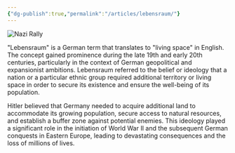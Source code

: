 ```yaml
---
{"dg-publish":true,"permalink":"/articles/lebensraum/"}
---
```


![Nazi Rally](https://encrypted-tbn0.gstatic.com/images?q=tbn:ANd9GcQC17N5rf9XRrJanVbvsNm1C_qABbCF2O4Bj0tqtCQVYz2YdNof6cOSKAoyNjogw9UkLoM&usqp=CAU)

"Lebensraum" is a German term that translates to "living space" in English. The concept gained prominence during the late 19th and early 20th centuries, particularly in the context of German geopolitical and expansionist ambitions. Lebensraum referred to the belief or ideology that a nation or a particular ethnic group required additional territory or living space in order to secure its existence and ensure the well-being of its population.

Hitler believed that Germany needed to acquire additional land to accommodate its growing population, secure access to natural resources, and establish a buffer zone against potential enemies. This ideology played a significant role in the initiation of World War II and the subsequent German conquests in Eastern Europe, leading to devastating consequences and the loss of millions of lives.